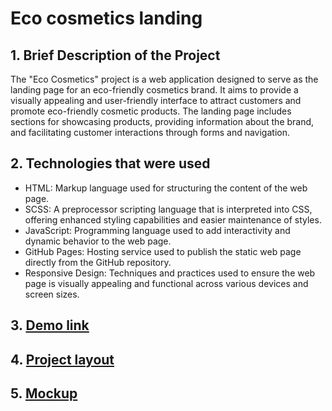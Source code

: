 # Eco cosmetics landing
## 1. Brief Description of the Project
The "Eco Cosmetics" project is a web application designed to serve as the landing page for an eco-friendly cosmetics brand. It aims to provide a visually appealing and user-friendly interface to attract customers and promote eco-friendly cosmetic products. The landing page includes sections for showcasing products, providing information about the brand, and facilitating customer interactions through forms and navigation.

## 2. Technologies that were used
  - HTML: Markup language used for structuring the content of the web page.
  - SCSS: A preprocessor scripting language that is interpreted into CSS, offering enhanced styling capabilities and easier maintenance of styles.
  - JavaScript: Programming language used to add interactivity and dynamic behavior to the web page.
  - GitHub Pages: Hosting service used to publish the static web page directly from the GitHub repository.
  - Responsive Design: Techniques and practices used to ensure the web page is visually appealing and functional across various devices and screen sizes.

## 3. [Demo link](https://alinaovod.github.io/nice-gadgets-store/)
## 4. [Project layout](https://alinaovod.github.io/eco-cosmetics-landing/)
## 5. [Mockup](https://www.figma.com/design/feCHNI7ZD8WPJVBrEXWwA8/Brand-of-eco-cosmetics-_FE-students-(Copy)-(Copy)?node-id=21779-2&t=ulr25bYjceVubSi2-1)

